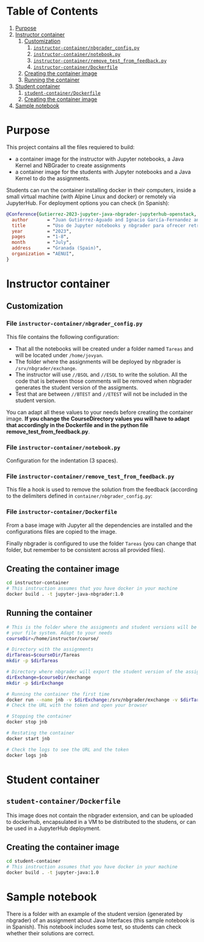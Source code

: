 
# Table of Contents

1.  [Purpose](#org62caa6b)
2.  [Instructor container](#org7e7f99f)
    1.  [Customization](#orgf151814)
        1.  [`instructor-container/nbgrader_config.py`](#orgc93c15a)
        2.  [`instructor-container/notebook.py`](#orgcb48782)
        3.  [`instructor-container/remove_test_from_feedback.py`](#orgab0d55e)
        4.  [`instructor-container/Dockerfile`](#org87fa639)
    2.  [Creating the container image](#org9949d2c)
    3.  [Running the container](#org3759423)
3.  [Student container](#org5ea856c)
    1.  [`student-container/Dockerfile`](#org39883d0)
    2.  [Creating the container image](#org9949d27)
4.  [Sample notebook](#org6ca7ded)



<a id="org62caa6b"></a>

# Purpose

This project contains all the files requiered to build:

-   a container image for the instructor with Jupyter notebooks, a Java Kernel and NBGrader to create assignments
-   a container image for the students with Jupyter notebooks and a Java Kernel to do the assignments.

Students can run the container installing docker in their computers, inside a small virtual machine (with Alpine Linux and docker) or remotely via JupyterHub. For deployment options you can check (in Spanish):

```bib
@Conference{Gutierrez-2023-jupyter-java-nbgrader-jupyterhub-openstack,
  author       = "Juan Gutiérrez-Aguado and Ignacio García-Fernandez and Manolo Pérez-Aixendri",
  title        = "Uso de Jupyter notebooks y nbgrader para ofrecer retroalimentación en una asignatura de programación",
  year         = "2023",
  pages        = "1-8",
  month        = "July",
  address      = "Granada (Spain)",
  organization = "AENUI",
}
```

<a id="org7e7f99f"></a>

# Instructor container


<a id="orgf151814"></a>

## Customization


<a id="orgc93c15a"></a>

### File `instructor-container/nbgrader_config.py`

This file contains the following configuration: 

-   That all the notebooks will be created under a folder named `Tareas` and will be located under `/home/jovyan`.
-   The folder where the assignments will be deployed by nbgrader is `/srv/nbgrader/exchange`.
-   The instructor will use `//BSOL` and `//ESOL` to write the solution. All the code that is between those comments will be removed when nbgrader generates the student version of the assigments.
-   Test that are between `//BTEST` and `//ETEST` will not be included in the student version.

You can adapt all these values to your needs before creating the container image. **If you change the CourseDirectory values you will have to adapt that accordingly in the Dockerfile and in the python file remove_test_from_feedback.py**.


<a id="orgcb48782"></a>

### File `instructor-container/notebook.py`

Configuration for the indentation (3 spaces).

<a id="orgab0d55e"></a>

### File `instructor-container/remove_test_from_feedback.py`

This file a hook is used to remove the solution from the feedback (according to the delimiters defined in `container/nbgrader_config.py`:


<a id="org87fa639"></a>

### File `instructor-container/Dockerfile`


From a base image with Jupyter all the dependencies are installed and the configurations files are copied to the image.

Finally nbgrader is configured to use the folder `Tareas` (you can change that folder, but remember to be consistent across all provided files).

<a id="org9949d2c"></a>

## Creating the container image

```bash
cd instructor-container
# This instruction assumes that you have docker in your machine
docker build . -t jupyter-java-nbgrader:1.0
```


<a id="org3759423"></a>

## Running the container

```bash
# This is the folder where the assigments and student versions will be in
# your file system. Adapt to your needs
courseDir=/home/instructor/course/

# Directory with the assignments
dirTareas=$courseDir/Tareas
mkdir -p $dirTareas

# Directory where nbgrader will export the student version of the assignments
dirExchange=$courseDir/exchange
mkdir -p $dirExchange

# Running the container the first time
docker run --name jnb -v $dirExchange:/srv/nbgrader/exchange -v $dirTareas:/home/jovyan/Tareas -p 8888:8888 jupyter-java-nbgrader:1.0
# Check the URL with the token and open your browser

# Stopping the container
docker stop jnb

# Restating the container
docker start jnb

# Check the logs to see the URL and the token
docker logs jnb
```


<a id="org5ea856c"></a>

# Student container


<a id="org39883d0"></a>

## `student-container/Dockerfile`

This image does not contain the nbgrader extension, and can be uploaded to dockerhub, encapsulated in a VM to be distributed to the studens, or can be used in a JupyterHub deployment.



<a id="org9949d27"></a>

## Creating the container image

```bash
cd student-container
# This instruction assumes that you have docker in your machine
docker build . -t jupyter-java:1.0
```


<a id="org6ca7ded"></a>

# Sample notebook

There is a folder with an example of the student version (generated by nbgrader) of an assignment about Java Interfaces (this sample notebook is in Spanish). This notebook includes some test, so students can check whether their solutions are correct.
